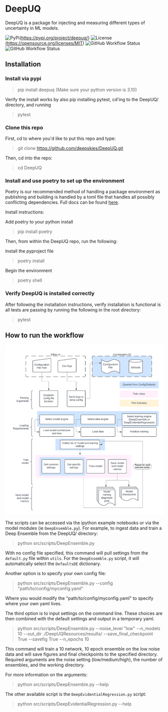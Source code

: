 # DeepUQ
DeepUQ is a package for injecting and measuring different types of uncertainty in ML models.

![PyPi](https://img.shields.io/badge/PyPi-0.1.0-blue)(https://pypi.org/project/deepuq/)
![License](https://img.shields.io/badge/License-MIT-lightgrey)(https://opensource.org/licenses/MIT)
![GitHub Workflow Status](https://img.shields.io/github/workflow/status/beckynevin/deepuq/build-repo)
![GitHub Workflow Status](https://img.shields.io/github/workflow/status/beckynevin/deepuq/test-repo?label=test)


## Installation

### Install via pypi
> pip install deepuq
(Make sure your python version is 3.10)

Verify the install works by also pip installing pytest, cd'ing to the DeepUQ/ directory, and running
> pytest

### Clone this repo
First, cd to where you'd like to put this repo and type:
> git clone https://github.com/deepskies/DeepUQ.git

Then, cd into the repo:
> cd DeepUQ

### Install and use poetry to set up the environment
Poetry is our recommended method of handling a package environment as publishing and building is handled by a toml file that handles all possibly conflicting dependencies. 
Full docs can be found [here](https://python-poetry.org/docs/basic-usage/).

Install instructions: 

Add poetry to your python install 
> pip install poetry

Then, from within the DeepUQ repo, run the following:

Install the pyproject file
> poetry install 

Begin the environment
> poetry shell

### Verify DeepUQ is installed correctly

After following the installation instructions, verify installation is functional is all tests are passing by running the following in the root directory:
> pytest

## How to run the workflow
![Folder structure overview](images/DeepUQWorkflow_Maggie.png)

The scripts can be accessed via the ipython example notebooks or via the model modules (ie `DeepEnsemble.py`). For example, to ingest data and train a Deep Ensemble from the DeepUQ/ directory:

> python src/scripts/DeepEnsemble.py

With no config file specified, this command will pull settings from the `default.py` file within `utils`. For the `DeepEnsemble.py` script, it will automatically select the `DefaultsDE` dictionary.

Another option is to specify your own config file:

> python src/scripts/DeepEnsemble.py --config "path/to/config/myconfig.yaml"

Where you would modify the "path/to/config/myconfig.yaml" to specify where your own yaml lives.

The third option is to input settings on the command line. These choices are then combined with the default settings and output in a temporary yaml.

> python src/scripts/DeepEnsemble.py --noise_level "low" --n_models 10 --out_dir ./DeepUQResources/results/ --save_final_checkpoint True --savefig True --n_epochs 10

This command will train a 10 network, 10 epoch ensemble on the low noise data and will save figures and final checkpoints to the specified directory. Required arguments are the noise setting (low/medium/high), the number of ensembles, and the working directory.

For more information on the arguments:
> python src/scripts/DeepEnsemble.py --help

The other available script is the `DeepEvidentialRegression.py` script:
> python src/scripts/DeepEvidentialRegression.py --help



